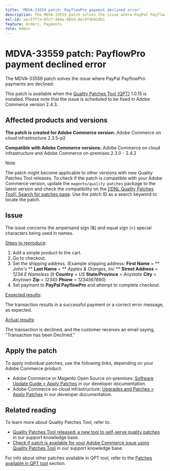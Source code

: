 ```yaml
---
title: 'MDVA-33559 patch: PayflowPro payment declined error'
description: The MDVA-33559 patch solves the issue where PayPal PayflowPro payments are declined.
exl-id: aec57ffa-07c7-404e-985d-8ec4fdb019b1
feature: Orders, Payments
role: Admin
---
```

# MDVA-33559 patch: PayflowPro payment declined error

The MDVA-33559 patch solves the issue where PayPal PayflowPro payments are declined.

This patch is available when the [Quality Patches Tool (QPT)](https://devdocs.magento.com/guides/v2.4/comp-mgr/patching.html#mqp) 1.0.15 is installed. Please note that the issue is scheduled to be fixed in Adobe Commerce version 2.4.3.

## Affected products and versions

 **The patch is created for Adobe Commerce version:** Adobe Commerce on cloud infrastructure 2.3.5-p2

 **Compatible with Adobe Commerce versions:** Adobe Commerce on cloud infrastructure and Adobe Commerce on-premises 2.3.0 - 2.4.2

>[!NOTE]
>
>The patch might become applicable to other versions with new Quality Patches Tool releases. To check if the patch is compatible with your Adobe Commerce version, update the `magento/quality-patches` package to the latest version and check the compatibility on the [[!DNL Quality Patches Tool]: Search for patches page](https://devdocs.magento.com/quality-patches/tool.html#patch-grid). Use the patch ID as a search keyword to locate the patch.

## Issue

The issue concerns the ampersand sign (&) and equal sign (=) special characters being used in names.

<u>Steps to reproduce</u>:

1. Add a simple product to the cart.
1. Go to checkout.
1. Set the shipping address. (Example shipping address: **First Name** = ** *John's* **  **Last Name** = ** *Apples & Oranges, Inc* **  **Street Address** = *1234 E Nameless St*  **Country** = *US*  **State/Province** = *Anystate*  **City** = *Anytown*  **Zip** = *12345*  **Phone** = *1234567890*)
1. Set payment to **PayPal PayflowPro** and attempt to complete checkout.

<u>Expected results</u>:

The transaction results in a successful payment or a correct error message, as expected.

<u>Actual results</u>:

The transaction is declined, and the customer receives an email saying, "Transaction has been Declined."

## Apply the patch

To apply individual patches, use the following links, depending on your Adobe Commerce product:

* Adobe Commerce or Magento Open Source on-premises: [Software Update Guide > Apply Patches](https://devdocs.magento.com/guides/v2.4/comp-mgr/patching/mqp.html) in our developer documentation.
* Adobe Commerce on cloud infrastructure: [Upgrades and Patches > Apply Patches](https://devdocs.magento.com/cloud/project/project-patch.html) in our developer documentation.

## Related reading

To learn more about Quality Patches Tool, refer to:

* [Quality Patches Tool released: a new tool to self-serve quality patches](/help/announcements/adobe-commerce-announcements/magento-quality-patches-released-new-tool-to-self-serve-quality-patches.md) in our support knowledge base.
* [Check if patch is available for your Adobe Commerce issue using Quality Patches Tool](/help/support-tools/patches-available-in-qpt-tool/check-patch-for-magento-issue-with-magento-quality-patches.md) in our support knowledge base.

For info about other patches available in QPT tool, refer to the [Patches available in QPT tool](https://support.magento.com/hc/en-us/sections/360010506631-Patches-available-in-QPT-tool-) section.
